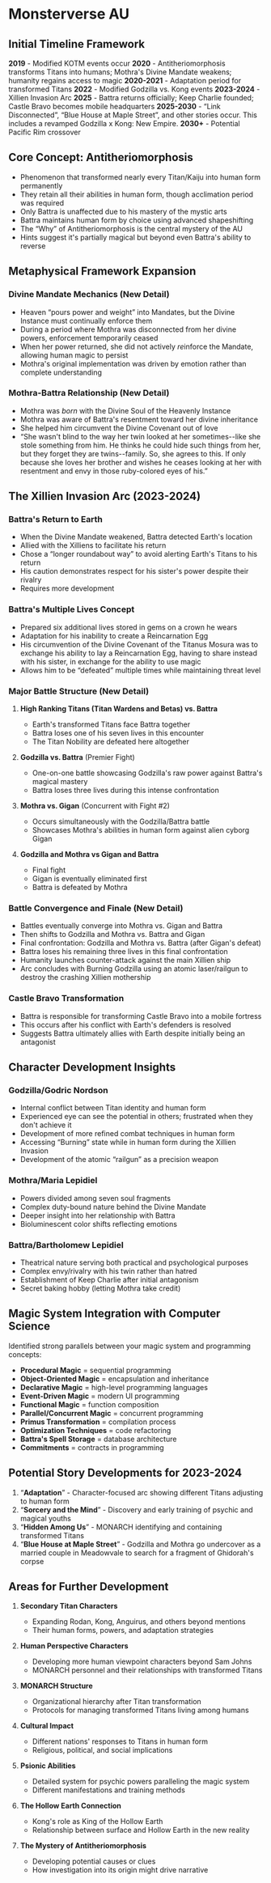 # Monsterverse AU

## Initial Timeline Framework

**2019** - Modified KOTM events occur
**2020** - Antitheriomorphosis transforms Titans into humans; Mothra's Divine Mandate weakens; humanity regains access to magic
**2020-2021** - Adaptation period for transformed Titans
**2022** - Modified Godzilla vs. Kong events
**2023-2024** - Xillien Invasion Arc
**2025** - Battra returns officially; Keep Charlie founded; Castle Bravo becomes mobile headquarters
**2025-2030** - “Link Disconnected”, “Blue House at Maple Street”, and other stories occur. This includes a revamped Godzilla x Kong: New Empire.
**2030+** - Potential Pacific Rim crossover

## Core Concept: Antitheriomorphosis

- Phenomenon that transformed nearly every Titan/Kaiju into human form permanently
- They retain all their abilities in human form, though acclimation period was required
- Only Battra is unaffected due to his mastery of the mystic arts
- Battra maintains human form by choice using advanced shapeshifting
- The “Why” of Antitheriomorphosis is the central mystery of the AU
- Hints suggest it's partially magical but beyond even Battra's ability to reverse

## Metaphysical Framework Expansion

### Divine Mandate Mechanics (New Detail)

- Heaven “pours power and weight” into Mandates, but the Divine Instance must continually enforce them
- During a period where Mothra was disconnected from her divine powers, enforcement temporarily ceased
- When her power returned, she did not actively *re*inforce the Mandate, allowing human magic to persist
- Mothra's original implementation was driven by emotion rather than complete understanding

### Mothra-Battra Relationship (New Detail)

- Mothra was *born* with the Divine Soul of the Heavenly Instance
- Mothra was aware of Battra's resentment toward her divine inheritance
- She helped him circumvent the Divine Covenant out of love
- “She wasn't blind to the way her twin looked at her sometimes--like she stole something from him. He thinks he could hide such things from her, but they forget they are twins--family. So, she agrees to this. If only because she loves her brother and wishes he ceases looking at her with resentment and envy in those ruby-colored eyes of his.”

## The Xillien Invasion Arc (2023-2024)

### Battra's Return to Earth

- When the Divine Mandate weakened, Battra detected Earth's location
- Allied with the Xilliens to facilitate his return
- Chose a “longer roundabout way” to avoid alerting Earth's Titans to his return
- His caution demonstrates respect for his sister's power despite their rivalry
- Requires more development

### Battra's Multiple Lives Concept

- Prepared six additional lives stored in gems on a crown he wears
- Adaptation for his inability to create a Reincarnation Egg
- His circumvention of the Divine Covenant of the Titanus Mosura was to exchange his ability to lay a Reincarnation Egg, having to share instead with his sister, in exchange for the ability to use magic
- Allows him to be “defeated” multiple times while maintaining threat level

### Major Battle Structure (New Detail)

1. **High Ranking Titans (Titan Wardens and Betas) vs. Battra**
   - Earth's transformed Titans face Battra together
   - Battra loses one of his seven lives in this encounter
   - The Titan Nobility are defeated here altogether

2. **Godzilla vs. Battra** (Premier Fight)
   - One-on-one battle showcasing Godzilla's raw power against Battra's magical mastery
   - Battra loses three lives during this intense confrontation

3. **Mothra vs. Gigan** (Concurrent with Fight #2)
   - Occurs simultaneously with the Godzilla/Battra battle
   - Showcases Mothra's abilities in human form against alien cyborg Gigan

4. **Godzilla and Mothra vs Gigan and Battra**
   - Final fight
   - Gigan is eventually eliminated first
   - Battra is defeated by Mothra

### Battle Convergence and Finale (New Detail)

- Battles eventually converge into Mothra vs. Gigan and Battra
- Then shifts to Godzilla and Mothra vs. Battra and Gigan
- Final confrontation: Godzilla and Mothra vs. Battra (after Gigan's defeat)
- Battra loses his remaining three lives in this final confrontation
- Humanity launches counter-attack against the main Xillien ship
- Arc concludes with Burning Godzilla using an atomic laser/railgun to destroy the crashing Xillien mothership

### Castle Bravo Transformation

- Battra is responsible for transforming Castle Bravo into a mobile fortress
- This occurs after his conflict with Earth's defenders is resolved
- Suggests Battra ultimately allies with Earth despite initially being an antagonist

## Character Development Insights

### Godzilla/Godric Nordson

- Internal conflict between Titan identity and human form
- Experienced eye can see the potential in others; frustrated when they don't achieve it
- Development of more refined combat techniques in human form
- Accessing “Burning” state while in human form during the Xillien Invasion
- Development of the atomic “railgun” as a precision weapon

### Mothra/Maria Lepidiel

- Powers divided among seven soul fragments
- Complex duty-bound nature behind the Divine Mandate
- Deeper insight into her relationship with Battra
- Bioluminescent color shifts reflecting emotions

### Battra/Bartholomew Lepidiel

- Theatrical nature serving both practical and psychological purposes
- Complex envy/rivalry with his twin rather than hatred
- Establishment of Keep Charlie after initial antagonism
- Secret baking hobby (letting Mothra take credit)

## Magic System Integration with Computer Science

Identified strong parallels between your magic system and programming concepts:
- **Procedural Magic** = sequential programming
- **Object-Oriented Magic** = encapsulation and inheritance
- **Declarative Magic** = high-level programming languages
- **Event-Driven Magic** = modern UI programming
- **Functional Magic** = function composition
- **Parallel/Concurrent Magic** = concurrent programming
- **Primus Transformation** = compilation process
- **Optimization Techniques** = code refactoring
- **Battra's Spell Storage** = database architecture
- **Commitments** = contracts in programming

## Potential Story Developments for 2023-2024

1. “**Adaptation**” - Character-focused arc showing different Titans adjusting to human form
2. “**Sorcery and the Mind**” - Discovery and early training of psychic and magical youths
3. “**Hidden Among Us**” - MONARCH identifying and containing transformed Titans
4. “**Blue House at Maple Street**” - Godzilla and Mothra go undercover as a married couple in Meadowvale to search for a fragment of Ghidorah's corpse

## Areas for Further Development

1. **Secondary Titan Characters**
   - Expanding Rodan, Kong, Anguirus, and others beyond mentions
   - Their human forms, powers, and adaptation strategies

2. **Human Perspective Characters**
   - Developing more human viewpoint characters beyond Sam Johns
   - MONARCH personnel and their relationships with transformed Titans

3. **MONARCH Structure**
   - Organizational hierarchy after Titan transformation
   - Protocols for managing transformed Titans living among humans

4. **Cultural Impact**
   - Different nations' responses to Titans in human form
   - Religious, political, and social implications

5. **Psionic Abilities**
   - Detailed system for psychic powers paralleling the magic system
   - Different manifestations and training methods

6. **The Hollow Earth Connection**
   - Kong's role as King of the Hollow Earth
   - Relationship between surface and Hollow Earth in the new reality

7. **The Mystery of Antitheriomorphosis**
   - Developing potential causes or clues
   - How investigation into its origin might drive narrative